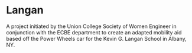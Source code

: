 # Langan

A project initiated by the Union College Society of Women Engineer in conjunction with the ECBE department to create an adapted mobility aid based off the Power Wheels car for the Kevin G. Langan School in Albany, NY.
